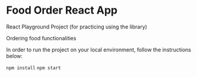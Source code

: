 # Food Order React App

React Playground Project (for practicing using the library)

Ordering food functionalities

In order to run the project on your local environment, follow the instructions below:

`npm install`
`npm start`
